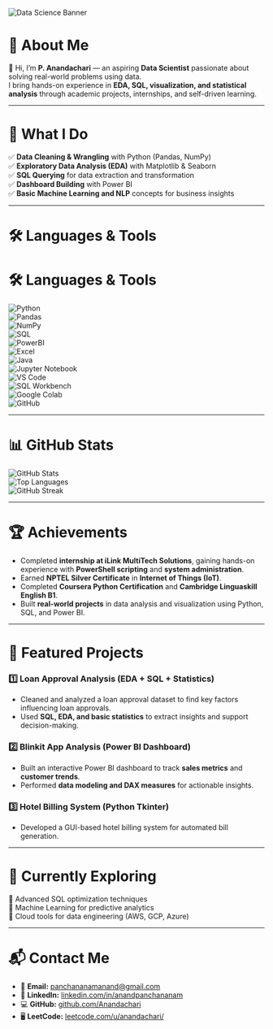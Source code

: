 <!-- Epic Data Science Banner -->
![Data Science Banner](https://cdn.builtin.com/cdn-cgi/image/f=auto,fit=cover,w=1200,h=635,q=80/sites/www.builtin.com/files/2024-10/data-science.jpg)


# 💫 About Me  
👋 Hi, I’m **P. Anandachari** — an aspiring **Data Scientist** passionate about solving real-world problems using data.  
I bring hands-on experience in **EDA, SQL, visualization, and statistical analysis** through academic projects, internships, and self-driven learning.

---

# 🚀 What I Do  
✅ **Data Cleaning & Wrangling** with Python (Pandas, NumPy)  
✅ **Exploratory Data Analysis (EDA)** with Matplotlib & Seaborn  
✅ **SQL Querying** for data extraction and transformation  
✅ **Dashboard Building** with Power BI  
✅ **Basic Machine Learning and NLP** concepts for business insights  

---


# 🛠️ Languages & Tools  
# 🛠️ Languages & Tools  
![Python](https://img.shields.io/badge/Python-3776AB?style=for-the-badge&logo=python&logoColor=white)  
![Pandas](https://img.shields.io/badge/Pandas-150458?style=for-the-badge&logo=pandas&logoColor=white)  
![NumPy](https://img.shields.io/badge/Numpy-013243?style=for-the-badge&logo=numpy&logoColor=white)  
![SQL](https://img.shields.io/badge/SQL-4479A1?style=for-the-badge&logo=mysql&logoColor=white)  
![PowerBI](https://img.shields.io/badge/PowerBI-F2C811?style=for-the-badge&logo=power-bi&logoColor=black)  
![Excel](https://img.shields.io/badge/Excel-217346?style=for-the-badge&logo=microsoft-excel&logoColor=white)  
![Java](https://img.shields.io/badge/Java-007396?style=for-the-badge&logo=java&logoColor=white)  
![Jupyter Notebook](https://img.shields.io/badge/Jupyter-F37626?style=for-the-badge&logo=jupyter&logoColor=white)  
![VS Code](https://img.shields.io/badge/VS%20Code-0078d7?style=for-the-badge&logo=visual-studio-code&logoColor=white)  
![SQL Workbench](https://img.shields.io/badge/SQL%20Workbench-CC2927?style=for-the-badge&logo=databricks&logoColor=white)  
![Google Colab](https://img.shields.io/badge/Google%20Colab-F9AB00?style=for-the-badge&logo=googlecolab&logoColor=black)  
![GitHub](https://img.shields.io/badge/GitHub-181717?style=for-the-badge&logo=github&logoColor=white)  


---

# 📊 GitHub Stats  
![GitHub Stats](https://github-readme-stats.vercel.app/api?username=Anandachari&show_icons=true&theme=radical)  
![Top Languages](https://github-readme-stats.vercel.app/api/top-langs/?username=Anandachari&layout=compact&theme=radical)  
![GitHub Streak](https://github-readme-streak-stats.herokuapp.com/?user=Anandachari&theme=radical)  

---

# 🏆 Achievements  
- Completed **internship at iLink MultiTech Solutions**, gaining hands-on experience with **PowerShell scripting** and **system administration**.  
- Earned **NPTEL Silver Certificate** in **Internet of Things (IoT)**.  
- Completed **Coursera Python Certification** and **Cambridge Linguaskill English B1**.  
- Built **real-world projects** in data analysis and visualization using Python, SQL, and Power BI.  

---

# 📂 Featured Projects  
### **1️⃣ Loan Approval Analysis (EDA + SQL + Statistics)**  
- Cleaned and analyzed a loan approval dataset to find key factors influencing loan approvals.  
- Used **SQL, EDA, and basic statistics** to extract insights and support decision-making.  

### **2️⃣ Blinkit App Analysis (Power BI Dashboard)**  
- Built an interactive Power BI dashboard to track **sales metrics** and **customer trends**.  
- Performed **data modeling and DAX measures** for actionable insights.  

### **3️⃣ Hotel Billing System (Python Tkinter)**  
- Developed a GUI-based hotel billing system for automated bill generation.  

---

# 🌱 Currently Exploring  
📌 Advanced SQL optimization techniques  
📌 Machine Learning for predictive analytics  
📌 Cloud tools for data engineering (AWS, GCP, Azure)  

---

# 📬 Contact Me  
- 📧 **Email:** [panchananamanand@gmail.com](mailto:panchananamanand@gmail.com)  
- 🔗 **LinkedIn:** [linkedin.com/in/anandpanchananam](https://www.linkedin.com/in/anandpanchananam/)  
- 💻 **GitHub:** [github.com/Anandachari](https://github.com/Anandachari)  
- 🖥 **LeetCode:** [leetcode.com/u/anandachari/](https://leetcode.com/u/anandachari/)  
